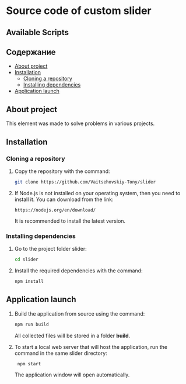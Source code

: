 # Source code of custom slider

## Available Scripts
## Содержание

* [About project](#about)
* [Installation](#install)
    * [Cloning a repository](#clone)
    *  [Installing dependencies](#dep)
* [Application launch](#run)

## <a name='about'></a>About project
This element was made to solve problems in various projects.

##  <a name='install'></a>Installation

### <a name='clone'></a>Сloning a repository

1. Copy the repository with the command:

   ```bash  
   git clone https://github.com/Vaitsehovskiy-Tony/slider
   ```

2. If Node.js is not installed on your operating system, then you need to install it. You can download from the link:
   ```
   https://nodejs.org/en/download/
   ```
   It is recommended to install the latest version.

###  <a name='dep'></a>Installing dependencies

1. Go to the project folder slider:

   ```bash
   cd slider
   ```

2. Install the required dependencies with the command:

   ```bash
   npm install
   ```

## <a name='run'></a>Application launch

1. Build the application from source using the command:

   ```bash
   npm run build
   ```

   All collected files will be stored in a folder **build**.

2. To start a local web server that will host the application, run the command in the same slider directory:

   ```bash
    npm start
   ```

    The application window will open automatically.
